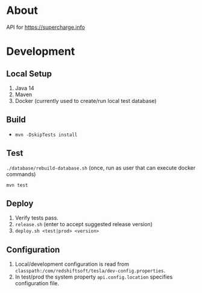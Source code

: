 # About

API for https://supercharge.info

# Development

## Local Setup

1. Java 14
2. Maven
3. Docker (currently used to create/run local test database)


## Build

- `mvn -DskipTests install`

## Test

`./database/rebuild-database.sh` (once, run as user that can execute docker commands)

`mvn test`

## Deploy

1. Verify tests pass.
2. `release.sh` (enter to accept suggested release version)
3. `deploy.sh <test|prod> <version>`

## Configuration

1. Local/development configuration is read from `classpath:/com/redshiftsoft/tesla/dev-config.properties`.
2. In test/prod the system property `api.config.location` specifies configuration file.